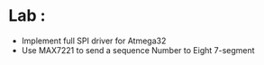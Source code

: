 # Lab : 
- Implement full SPI driver for Atmega32
- Use MAX7221 to send a sequence Number to Eight 7-segment






